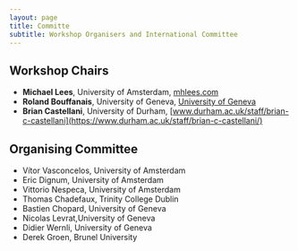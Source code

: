 ```yaml
---
layout: page
title: Committe
subtitle: Workshop Organisers and International Committee
---
```


## Workshop Chairs 

- **Michael Lees**, University of Amsterdam, [mhlees.com](https://mhlees.com)
- **Roland Bouffanais**, University of Geneva, [University of Geneva](https://applied-complexity.org/)
- **Brian Castellani**, University of Durham, [www.durham.ac.uk/staff/brian-c-castellani](https://www.durham.ac.uk/staff/brian-c-castellani/)


## Organising Committee
- Vítor Vasconcelos, University of Amsterdam
- Eric Dignum, University of Amsterdam
- Vittorio Nespeca, University of Amsterdam
- Thomas Chadefaux, Trinity College Dublin
- Bastien Chopard, University of Geneva
- Nicolas Levrat,University of Geneva 
- Didier Wernli, University of Geneva
- Derek Groen, Brunel University


